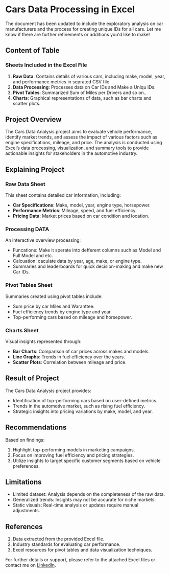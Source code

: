 # Cars Data Processing in Excel
The document has been updated to include the exploratory analysis on car manufacturers and the process for creating unique IDs for all cars. Let me know if there are further refinements or additions you'd like to make!

## Content of Table
### Sheets Included in the Excel File
1. **Raw Data**: Contains details of various cars, including make, model, year, and performance metrics in seprated CSV file
2. **Data Processing**: Processes data on Car IDs and Make a Uniqu IDs.
3. **Pivot Tables**: Summarized Sum of Miles per Drivers and so on..
4. **Charts**: Graphical representations of data, such as bar charts and scatter plots.



## Project Overview
The Cars Data Analysis project aims to evaluate vehicle performance, identify market trends, and assess the impact of various factors such as engine specifications, mileage, and price. The analysis is conducted using Excel’s data processing, visualization, and summary tools to provide actionable insights for stakeholders in the automotive industry.

## Explaining Project 
### Raw Data Sheet
This sheet contains detailed car information, including:
- **Car Specifications**: Make, model, year, engine type, horsepower.
- **Performance Metrics**: Mileage, speed, and fuel efficiency.
- **Pricing Data**: Market prices based on car condition and location.

### Processing DATA
An interactive overview processing:
- Funcations: Make it sperate into defferent columns such as Model and Full Model and etc.
- Calcuation: caculate data by year, age, make, or engine type.
- Summaries and leaderboards for quick decision-making and make new Car IDs.

### Pivot Tables Sheet
Summaries created using pivot tables include:
- Sum price by car Miles and Waranttee.
- Fuel efficiency trends by engine type and year.
- Top-performing cars based on mileage and horsepower.

### Charts Sheet
Visual insights represented through:
- **Bar Charts**: Comparison of car prices across makes and models.
- **Line Graphs**: Trends in fuel efficiency over the years.
- **Scatter Plots**: Correlation between mileage and price.


## Result of Project
The Cars Data Analysis project provides:
- Identification of top-performing cars based on user-defined metrics.
- Trends in the automotive market, such as rising fuel efficiency.
- Strategic insights into pricing variations by make, model, and year.


## Recommendations
Based on findings:
1. Highlight top-performing models in marketing campaigns.
2. Focus on improving fuel efficiency and pricing strategies.
3. Utilize insights to target specific customer segments based on vehicle preferences.

## Limitations
- Limited dataset: Analysis depends on the completeness of the raw data.
- Generalized trends: Insights may not be accurate for niche markets.
- Static visuals: Real-time analysis or updates require manual adjustments.

## References
1. Data extracted from the provided Excel file.
2. Industry standards for evaluating car performance.
3. Excel resources for pivot tables and data visualization techniques.

For further details or support, please refer to the attached Excel files or contact me on [LinkedIn](https://www.linkedin.com/in/ismailfarhang01/).

